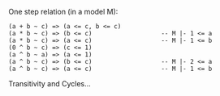 
One step relation (in a model M):


```wiki
(a + b ~ c) => (a <= c, b <= c)
(a * b ~ c) => (b <= c)                   -- M |- 1 <= a
(a * b ~ c) => (a <= c)                   -- M |- 1 <= b
(0 ^ b ~ c) => (c <= 1)
(a ^ b ~ a) => (a <= 1)
(a ^ b ~ c) => (b <= c)                   -- M |- 2 <= a
(a ^ b ~ c) => (a <= c)                   -- M |- 1 <= b
```


Transitivity and Cycles...


